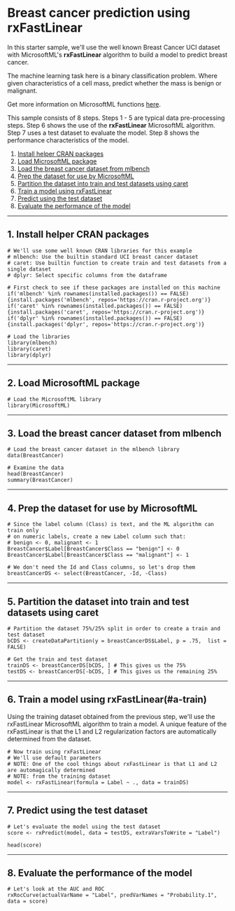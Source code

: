 # Breast cancer prediction using rxFastLinear

In this starter sample, we'll use the well known Breast Cancer UCI dataset with MicrosoftML's **rxFastLinear** algorithm to build a model to predict breast cancer.

The machine learning task here is a binary classification problem. Where given characteristics of a cell mass, predict whether the mass is benign or malignant.

Get more information on MicrosoftML functions [here](https://msdn.microsoft.com/en-us/microsoft-r/microsoftml/microsoftml).

This sample consists of 8 steps. 
Steps 1 - 5 are typical data pre-processing steps.
Step 6 shows the use of the **rxFastLinear** MicrosoftML algorithm.
Step 7 uses a test dataset to evaluate the model.
Step 8 shows the performance characteristics of the model.

1. [Install helper CRAN packages](#a-install)
2. [Load MicrosoftML package](#a-mmlload)
3. [Load the breast cancer dataset from mlbench](#a-dsload)
4. [Prep the dataset for use by MicrosoftML](#a-prep)
5. [Partition the dataset into train and test datasets using caret](#a-split)
6. [Train a model using rxFastLinear](#a-train)
7. [Predict using the test dataset](#a-test)
8. [Evaluate the performance of the model](#a-eval)

---
## <a name="a-install"></a>1. Install helper CRAN packages

```
# We'll use some well known CRAN libraries for this example
# mlbench: Use the builtin standard UCI breast cancer dataset
# caret: Use builtin function to create train and test datasets from a single dataset
# dplyr: Select specific columns from the dataframe

# First check to see if these packages are installed on this machine
if('mlbench' %in% rownames(installed.packages()) == FALSE) {install.packages('mlbench', repos='https://cran.r-project.org')}
if('caret' %in% rownames(installed.packages()) == FALSE) {install.packages('caret', repos='https://cran.r-project.org')}
if('dplyr' %in% rownames(installed.packages()) == FALSE) {install.packages('dplyr', repos='https://cran.r-project.org')}

# Load the libraries
library(mlbench)
library(caret)
library(dplyr)
```

---
## <a name="a-mmlload"></a>2. Load MicrosoftML package

```
# Load the MicrosoftML library
library(MicrosoftML)
```

---
## <a name="#a-dsload"></a>3. Load the breast cancer dataset from mlbench

```
# Load the breast cancer dataset in the mlbench library
data(BreastCancer)

# Examine the data
head(BreastCancer)
summary(BreastCancer)
```

---
## <a name="#a-prep"></a>4. Prep the dataset for use by MicrosoftML

```
# Since the label column (Class) is text, and the ML algorithm can train only
# on numeric labels, create a new Label column such that:
# benign <- 0, malignant <- 1
BreastCancer$Label[BreastCancer$Class == "benign"] <- 0
BreastCancer$Label[BreastCancer$Class == "malignant"] <- 1

# We don't need the Id and Class columns, so let's drop them
breastCancerDS <- select(BreastCancer, -Id, -Class)
```

---
## <a name="#a-split"></a>5. Partition the dataset into train and test datasets using caret

```
# Partition the dataset 75%/25% split in order to create a train and test dataset
bCDS <- createDataPartition(y = breastCancerDS$Label, p = .75,  list = FALSE)

# Get the train and test dataset
trainDS <- breastCancerDS[bCDS, ] # This gives us the 75%
testDS <- breastCancerDS[-bCDS, ] # This gives us the remaining 25%
```

---
## <a name="#a-train"></a>6. Train a model using rxFastLinear(#a-train)
Using the training dataset obtained from the previous step, we'll use the rxFastLinear MicrosoftML algorithm to train a model. 
A unique feature of the rxFastLinear is that the L1 and L2 regularization factors are automatically determined from the dataset.

```
# Now train using rxFastLinear
# We'll use default parameters
# NOTE: One of the cool things about rxFastLinear is that L1 and L2 are automagically determined
# NOTE: from the training dataset
model <- rxFastLinear(formula = Label ~ ., data = trainDS)
```

---
## <a name="#a-test"></a>7. Predict using the test dataset

```
# Let's evaluate the model using the test dataset
score <- rxPredict(model, data = testDS, extraVarsToWrite = "Label")

head(score)
```

---
## <a name="##a-eval"></a>8. Evaluate the performance of the model

```
# Let's look at the AUC and ROC
rxRocCurve(actualVarName = "Label", predVarNames = "Probability.1", data = score)
```
